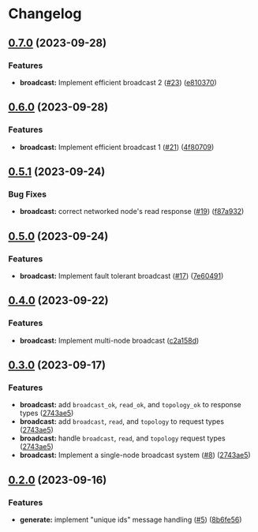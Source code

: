 # Changelog

## [0.7.0](https://github.com/edpft/gossip-glomers/compare/v0.6.0...v0.7.0) (2023-09-28)


### Features

* **broadcast:** Implement efficient broadcast 2 ([#23](https://github.com/edpft/gossip-glomers/issues/23)) ([e810370](https://github.com/edpft/gossip-glomers/commit/e810370ccf79cee8f678de34139ad93a66a90cd5))

## [0.6.0](https://github.com/edpft/gossip-glomers/compare/v0.5.1...v0.6.0) (2023-09-28)


### Features

* **broadcast:** Implement efficient broadcast 1 ([#21](https://github.com/edpft/gossip-glomers/issues/21)) ([4f80709](https://github.com/edpft/gossip-glomers/commit/4f8070981dc6b1f5bcd2bfabf88ebf942b52bd69))

## [0.5.1](https://github.com/edpft/gossip-glomers/compare/v0.5.0...v0.5.1) (2023-09-24)


### Bug Fixes

* **broadcast:** correct networked node's read response ([#19](https://github.com/edpft/gossip-glomers/issues/19)) ([f87a932](https://github.com/edpft/gossip-glomers/commit/f87a9323de3c3e08a0494a3bc49cd4cba2f18d7f))

## [0.5.0](https://github.com/edpft/gossip-glomers/compare/v0.4.0...v0.5.0) (2023-09-24)


### Features

* **broadcast:** Implement fault tolerant broadcast ([#17](https://github.com/edpft/gossip-glomers/issues/17)) ([7e60491](https://github.com/edpft/gossip-glomers/commit/7e60491d900a7c3f4b71cab62a0e03c488fd2d2b))

## [0.4.0](https://github.com/edpft/gossip-glomers/compare/v0.3.0...v0.4.0) (2023-09-22)


### Features

* **broadcast:** Implement multi-node broadcast ([c2a158d](https://github.com/edpft/gossip-glomers/commit/c2a158d3552d84d47987d1283ee56c2f2ffbe21d))

## [0.3.0](https://github.com/edpft/gossip-glomers/compare/v0.2.0...v0.3.0) (2023-09-17)


### Features

* **broadcast:** add `broadcast_ok`, `read_ok`, and `topology_ok`  to response types ([2743ae5](https://github.com/edpft/gossip-glomers/commit/2743ae5b55d00ca04d3fb1a1d7d4670ad7d6c454))
* **broadcast:** add `broadcast`, `read`, and `topology`  to request types ([2743ae5](https://github.com/edpft/gossip-glomers/commit/2743ae5b55d00ca04d3fb1a1d7d4670ad7d6c454))
* **broadcast:** handle `broadcast`, `read`, and `topology` request types ([2743ae5](https://github.com/edpft/gossip-glomers/commit/2743ae5b55d00ca04d3fb1a1d7d4670ad7d6c454))
* **broadcast:** Implement a single-node broadcast system ([#8](https://github.com/edpft/gossip-glomers/issues/8)) ([2743ae5](https://github.com/edpft/gossip-glomers/commit/2743ae5b55d00ca04d3fb1a1d7d4670ad7d6c454))

## [0.2.0](https://github.com/edpft/gossip-glomers/compare/0.1.0...v0.2.0) (2023-09-16)


### Features

* **generate:** implement "unique ids" message handling ([#5](https://github.com/edpft/gossip-glomers/issues/5)) ([8b6fe56](https://github.com/edpft/gossip-glomers/commit/8b6fe56b53d186a6cb6bc51a54e39c6b6d4937b7))
